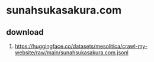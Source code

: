 # sunahsukasakura.com

## download

1. https://huggingface.co/datasets/mesolitica/crawl-my-website/raw/main/sunahsukasakura.com.jsonl